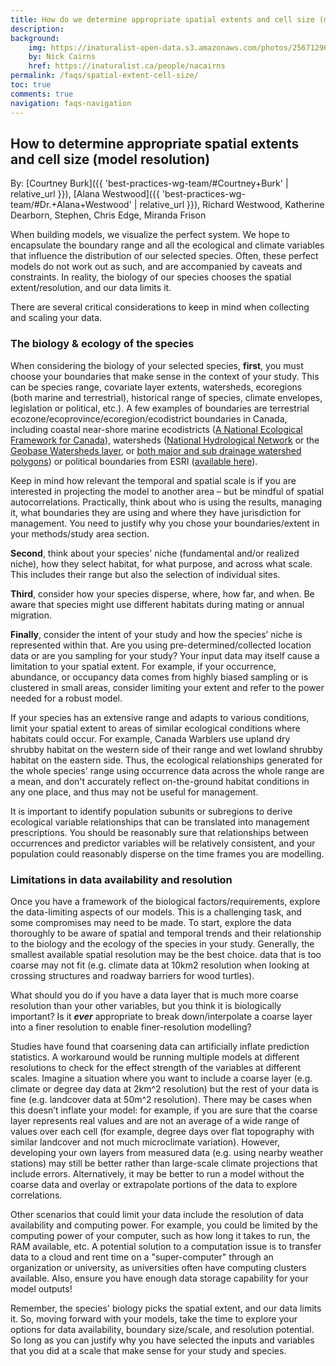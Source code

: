```yaml
---
title: How do we determine appropriate spatial extents and cell size (model resolution)?
description: 
background: 
    img: https://inaturalist-open-data.s3.amazonaws.com/photos/256712966/original.jpg
    by: Nick Cairns
    href: https://inaturalist.ca/people/nacairns
permalink: /faqs/spatial-extent-cell-size/
toc: true
comments: true
navigation: faqs-navigation
---
```


## How to determine appropriate spatial extents and cell size (model resolution)

By: [Courtney Burk]({{ 'best-practices-wg-team/#Courtney+Burk' | relative_url }}), [Alana Westwood]({{ 'best-practices-wg-team/#Dr.+Alana+Westwood' | relative_url }}), Richard Westwood, Katherine Dearborn, Stephen, Chris Edge, Miranda Frison

When building models, we visualize the perfect system. We hope to encapsulate the boundary range and all the ecological and climate variables that influence the distribution of our selected species. Often, these perfect models do not work out as such, and are accompanied by caveats and constraints. In reality, the biology of our species chooses the spatial extent/resolution, and our data limits it. 

There are several critical considerations to keep in mind when collecting and scaling your data.

### The biology & ecology of the species

When considering the biology of your selected species, **first**, you must choose your boundaries that make sense in the context of your study. This can be species range, covariate layer extents, watersheds, ecoregions (both marine and terrestrial), historical range of species, climate envelopes, legislation or political, etc.). A few examples of boundaries are terrestrial ecozone/ecoprovince/ecoregion/ecodistrict boundaries in Canada, including coastal near-shore marine ecodistricts ([A National Ecological Framework for Canada](https://sis.agr.gc.ca/cansis/nsdb/ecostrat/gis_data.html)), watersheds ([National Hydrological Network](https://www.nrcan.gc.ca/science-and-data/science-and-research/earth-sciences/geography/topographic-information/geobase-surface-water-program-geeau/national-hydrographic-network/21361) or the [Geobase Watersheds layer](https://www.nrcan.gc.ca/science-and-data/science-and-research/earth-sciences/geography/topographic-information/geobase-surface-water-program-geeau/watershed-boundaries/20973), or [both major and sub drainage watershed polygons](https://www.arcgis.com/home/item.html?id=12b6e33d5a754c92b97ae5d0fed6940a)) or political boundaries from ESRI ([available here](https://hub.arcgis.com/datasets/geoplatform::political-boundaries-area/explore?location=14.726080%2C-0.000004%2C2.17)).

Keep in mind how relevant the temporal and spatial scale is if you are interested in projecting the model to another area – but be mindful of spatial autocorrelations. Practically, think about who is using the results, managing it, what boundaries they are using and where they have jurisdiction for management. You need to justify why you chose your boundaries/extent in your methods/study area section.

**Second**, think about your species' niche (fundamental and/or realized niche), how they select habitat, for what purpose, and across what scale. This includes their range but also the selection of individual sites.

**Third**, consider how your species disperse, where, how far, and when. Be aware that species might use different habitats during mating or annual migration.

**Finally**, consider the intent of your study and how the species’ niche is represented within that. Are you using pre-determined/collected location data or are you sampling for your study? Your input data may itself cause a limitation to your spatial extent. For example, if your occurrence, abundance, or occupancy data comes from highly biased sampling or is clustered in small areas, consider limiting your extent and refer to the power needed for a robust model.

If your species has an extensive range and adapts to various conditions, limit your spatial extent to areas of similar ecological conditions where habitats could occur. For example, Canada Warblers use upland dry shrubby habitat on the western side of their range and wet lowland shrubby habitat on the eastern side. Thus, the ecological relationships generated for the whole species' range using occurrence data across the whole range are a mean, and don't accurately reflect on-the-ground habitat conditions in any one place, and thus may not be useful for management. 

It is important to identify population subunits or subregions to derive ecological variable relationships that can be translated into management prescriptions. You should be reasonably sure that relationships between occurrences and predictor variables will be relatively consistent, and your population could reasonably disperse on the time frames you are modelling.

### Limitations in data availability and resolution

Once you have a framework of the biological factors/requirements, explore the data-limiting aspects of our models. This is a challenging task, and some compromises may need to be made. To start, explore the data thoroughly to be aware of spatial and temporal trends and their relationship to the biology and the ecology of the species in your study. Generally, the smallest available spatial resolution may be the best choice. data that is too coarse may not fit (e.g. climate data at 10km2 resolution when looking at crossing structures and roadway barriers for wood turtles). 

 

What should you do if you have a data layer that is much more coarse resolution than your other variables, but you think it is biologically important? Is it ***ever*** appropriate to break down/interpolate a coarse layer into a finer resolution to enable finer-resolution modelling?

Studies have found that coarsening data can artificially inflate prediction statistics. A workaround would be running multiple models at different resolutions to check for the effect strength of the variables at different scales. Imagine a situation where you want to include a coarse layer (e.g. climate or degree day data at 2km^2 resolution) but the rest of your data is fine (e.g. landcover data at 50m^2 resolution). There may be cases when this doesn’t inflate your model: for example, if you are sure that the coarse layer represents real values and are not an average of a wide range of values over each cell (for example, degree days over flat topography with similar landcover and not much microclimate variation). However, developing your own layers from measured data (e.g. using nearby weather stations) may still be better rather than large-scale climate projections that include errors. Alternatively, it may be better to run a model without the coarse data and overlay or extrapolate portions of the data to explore correlations. 

Other scenarios that could limit your data include the resolution of data availability and computing power. For example, you could be limited by the computing power of your computer, such as how long it takes to run, the RAM available, etc. A potential solution to a computation issue is to transfer data to a cloud and rent time on a "super-computer" through an organization or university, as universities often have computing clusters available. Also, ensure you have enough data storage capability for your model outputs!

Remember, the species' biology picks the spatial extent, and our data limits it. So, moving forward with your models, take the time to explore your options for data availability, boundary size/scale, and resolution potential. So long as you can justify why you have selected the inputs and variables that you did at a scale that make sense for your study and species. 

